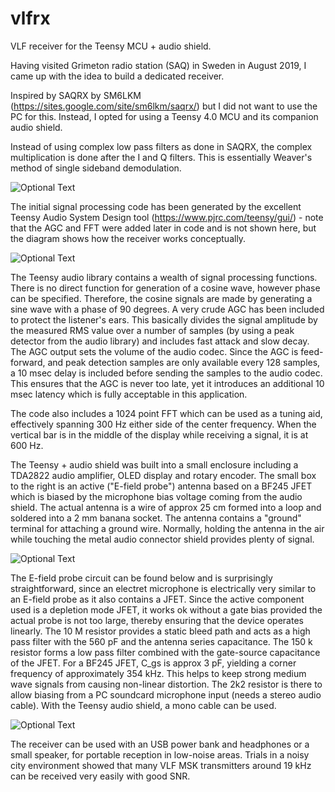 # vlfrx
VLF receiver for the Teensy MCU + audio shield.

Having visited Grimeton radio station (SAQ) in Sweden in August 2019, I came up with the idea to build a dedicated receiver.

Inspired by SAQRX by SM6LKM (https://sites.google.com/site/sm6lkm/saqrx/) but I did not want to use the PC for this. Instead, I opted for using a Teensy 4.0 MCU and its companion audio shield.

Instead of using complex low pass filters as done in SAQRX, the complex multiplication is done after the I and Q filters. This is essentially Weaver's method of single sideband demodulation.

![Optional Text](../master/vlfrx.png)

The initial signal processing code has been generated by the excellent Teensy Audio System Design tool (https://www.pjrc.com/teensy/gui/) - note that the AGC and FFT were added later in code and is not shown here, but the diagram shows how the receiver works conceptually.

![Optional Text](../master/audio_design_tool.png)

The Teensy audio library contains a wealth of signal processing functions. There is no direct function for generation of a cosine wave, however phase can be specified. Therefore, the cosine signals are made by generating a sine wave with a phase of 90 degrees. A very crude AGC has been included to protect the listener's ears. This basically divides the signal amplitude by the measured RMS value over a number of samples (by using a peak detector from the audio library) and includes fast attack and slow decay. The AGC output sets the volume of the audio codec. Since the AGC is feed-forward, and peak detection samples are only available every 128 samples, a 10 msec delay is included before sending the samples to the audio codec. This ensures that the AGC is never too late, yet it introduces an additional 10 msec latency which is fully acceptable in this application.

The code also includes a 1024 point FFT which can be used as a tuning aid, effectively spanning 300 Hz either side of the center frequency. When the vertical bar is in the middle of the display while receiving a signal, it is at 600 Hz.

The Teensy + audio shield was built into a small enclosure including a TDA2822 audio amplifier, OLED display and rotary encoder. The small box to the right is an active ("E-field probe") antenna based on a BF245 JFET which is biased by the microphone bias voltage coming from the audio shield. The actual antenna is a wire of approx 25 cm formed into a loop and soldered into a 2 mm banana socket. The antenna contains a "ground" terminal for attaching a ground wire. Normally, holding the antenna in the air while touching the metal audio connector shield provides plenty of signal.

![Optional Text](../master/vlfrx.jpg)


The E-field probe circuit can be found below and is surprisingly straightforward, since an electret microphone is electrically very similar to an E-field probe as it also contains a JFET. Since the active component used is a depletion mode JFET, it works ok without a gate bias provided the actual probe is not too large, thereby ensuring that the device operates linearly. The 10 M resistor provides a static bleed path and acts as a high pass filter with the 560 pF and the antenna series capacitance. The 150 k resistor forms a low pass filter combined with the gate-source capacitance of the JFET. For a BF245 JFET, C_gs is approx 3 pF, yielding a corner frequency of approximately 354 kHz. This helps to keep strong medium wave signals from causing non-linear distortion. The 2k2 resistor is there to allow biasing from a PC soundcard microphone input (needs a stereo audio cable). With the Teensy audio shield, a mono cable can be used.

![Optional Text](../master/antenna.png)

The receiver can be used with an USB power bank and headphones or a small speaker, for portable reception in low-noise areas. Trials in a noisy city environment showed that many VLF MSK transmitters around 19 kHz can be received very easily with good SNR.
